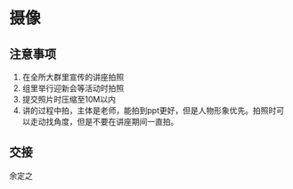 # 摄像

## 注意事项

1. 在全所大群里宣传的讲座拍照
2. 组里举行迎新会等活动时拍照
3. 提交照片时压缩至10M以内
4. 讲的过程中拍，主体是老师，能拍到ppt更好，但是人物形象优先。拍照时可以走动找角度，但是不要在讲座期间一直拍。

## 交接

余定之

<script type="text/javascript">
window.addEventListener("load", function() {
  var click_handle = function() {
    if (this.href.substr(-5) == ".html") {
      location.href = this.href;
    } else {
      location.href = "../index.html";
    }
  };
  var as = document.querySelectorAll(".chapter a, .navigation-prev, .navigation-next");
  for (var i = 0; i < as.length; i++) {
    as[i].addEventListener("click", click_handle, true);
    as[i].title = as[i].innerText;
  }
});
</script>